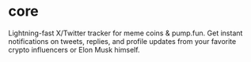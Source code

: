 # core
 Lightning-fast X/Twitter tracker for meme coins &amp; pump.fun. Get instant notifications on tweets, replies, and profile updates from your favorite crypto influencers or Elon Musk himself.
